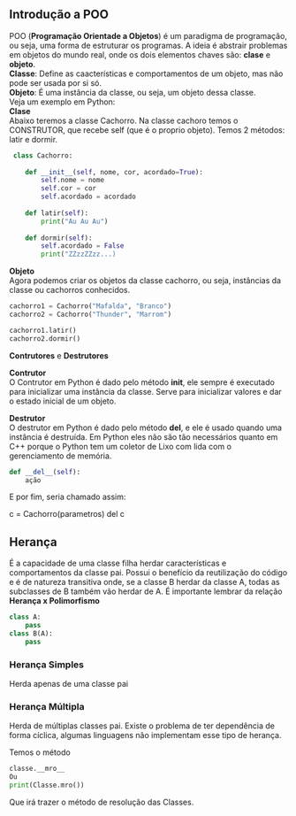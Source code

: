 ## Introdução a POO

POO (**Programação Orientade a Objetos**) é um paradigma de programação, ou seja, uma forma de
estruturar os programas. A ideia é abstrair problemas em objetos do mundo real, onde os dois elementos chaves são:
**clase** e **objeto**.  
**Classe**: Define as caacterísticas e comportamentos de um objeto, mas não pode ser usada por si só.  
**Objeto**: É uma instância da classe, ou seja, um objeto dessa classe.  
 Veja um exemplo em Python:  
 **Clase**  
 Abaixo teremos a classe Cachorro. Na classe cachoro temos o CONSTRUTOR, que recebe self (que é o proprio objeto).
 Temos 2 métodos: latir e dormir.  
```python
 class Cachorro:
    
    def __init__(self, nome, cor, acordado=True):
        self.nome = nome
        self.cor = cor
        self.acordado = acordado
    
    def latir(self):
        print("Au Au Au")
    
    def dormir(self):
        self.acordado = False
        print("ZZzzZZzz...)
```

**Objeto**  
Agora podemos criar os objetos da classe cachorro, ou seja, instâncias da classe ou cachorros conhecidos.  
```python
cachorro1 = Cachorro("Mafalda", "Branco")
cachorro2 = Cachorro("Thunder", "Marrom")

cachorro1.latir()
cachorro2.dormir()
```

**Contrutores** e **Destrutores**  

**Contrutor**  
O Contrutor em Python é dado pelo método __init__, ele sempre é executado para inicializar uma instância da classe.
Serve para inicializar valores e dar o estado inicial de um objeto.  

**Destrutor**  
O destrutor em Python é dado pelo método __del__, e ele é usado quando uma instância é destruída. Em Python eles não são tão necessários quanto em C++ porque o Python tem um coletor de Lixo com lida com o gerenciamento de memória.  
```python
def __del__(self):
    ação
```
E por fim, seria chamado assim:

c = Cachorro(parametros)
del c

## Herança

É a capacidade de uma classe filha herdar características e comportamentos da classe pai.
Possui o benefício da reutilização do código e é de natureza transitiva onde, se a classe B herdar da classe A, todas as subclasses de B também vão herdar de A.
É importante lembrar da relação **Herança x Polimorfismo**

```Python
class A:
    pass
class B(A):
    pass
```

### Herança Simples
Herda apenas de uma classe pai

### Herança Múltipla
Herda de múltiplas classes pai. Existe o problema de ter dependência de forma cíclica, algumas linguagens não implementam esse tipo de herança.

Temos o método 
```Python
classe.__mro__
Ou
print(Classe.mro())
```
Que irá trazer o método de resolução das Classes.
